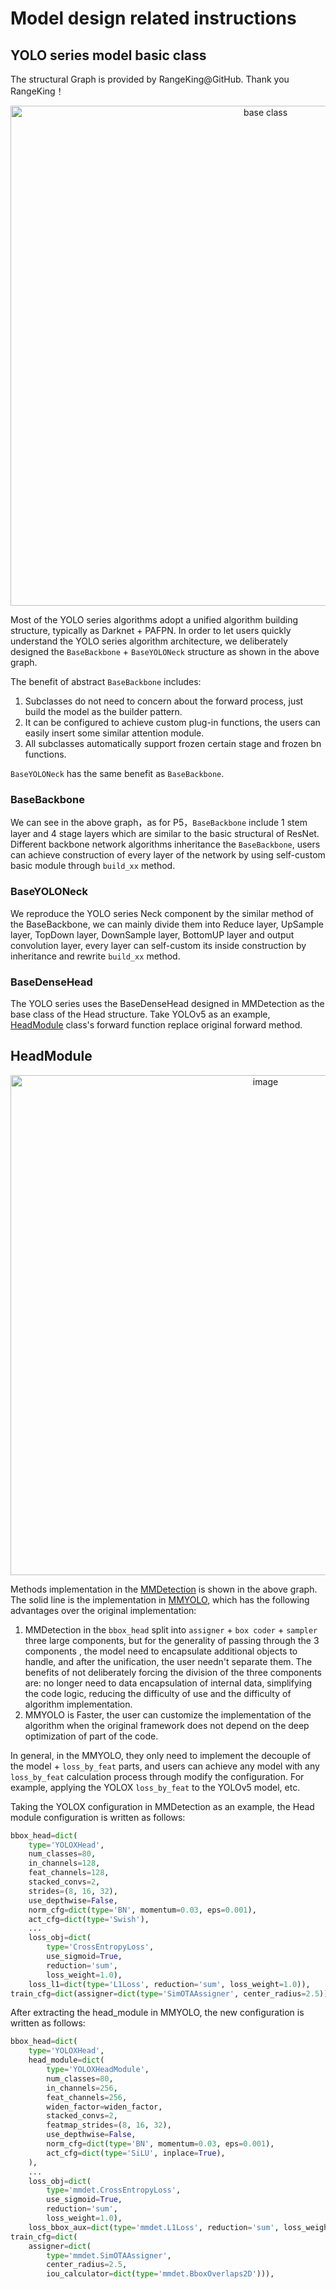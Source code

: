 # Model design related instructions

## YOLO series model basic class

The structural Graph is provided by RangeKing@GitHub. Thank you RangeKing！
<div align=center>
<img src="https://user-images.githubusercontent.com/27466624/190986949-01414a91-baae-4228-8828-c59db58dcf36.jpg" width=800 alt="base class">
</div>

Most of the YOLO series algorithms adopt a unified algorithm building structure, typically as Darknet + PAFPN. In order to let users quickly understand the YOLO series algorithm architecture, we deliberately designed the `BaseBackbone` + `BaseYOLONeck` structure as shown in the above graph.

The benefit of abstract `BaseBackbone` includes:

1. Subclasses do not need to concern about the forward process, just build the model as the builder pattern.
2. It can be configured to achieve custom plug-in functions, the users can easily insert some similar attention module.
3. All subclasses automatically support frozen certain stage and frozen bn functions.

`BaseYOLONeck` has the same benefit as `BaseBackbone`.

### BaseBackbone

We can see in the above graph，as for P5，`BaseBackbone` include 1 stem layer and 4 stage layers which are similar to the basic structural of ResNet. Different backbone network algorithms inheritance the `BaseBackbone`, users can achieve construction of every layer of the network by using self-custom basic module through `build_xx` method.

### BaseYOLONeck

We reproduce the YOLO series Neck component by the similar method of the BaseBackbone, we can mainly divide them into Reduce layer, UpSample layer, TopDown layer, DownSample layer, BottomUP layer and output convolution layer, every layer can self-custom its inside construction by inheritance and rewrite `build_xx` method.

### BaseDenseHead

The YOLO series uses the BaseDenseHead designed in MMDetection as the base class of the Head structure. Take YOLOv5 as an example, [HeadModule](https://github.com/open-mmlab/mmyolo/blob/main/mmyolo/models/dense_heads/yolov5_head.py#L2) class's forward function replace original forward method.

## HeadModule

<div align=center>
<img src="https://user-images.githubusercontent.com/33799979/190407754-c725fe85-a71b-4e45-912b-34513d1ff128.png" width=800 alt="image">
</div>

Methods implementation in the [MMDetection](https://github.com/open-mmlab/mmdetection) is shown in the above graph. The solid line is the implementation in [MMYOLO](https://github.com/open-mmlab/mmyolo/blob/main/mmyolo/models/dense_heads/yolov5_head.py), which has the following advantages over the original implementation:

1. MMDetection in the `bbox_head` split into `assigner` + `box coder` + `sampler` three large components, but for the generality of passing through the 3 components , the model need to encapsulate additional objects to handle, and after the unification, the user needn't separate them. The benefits of not deliberately forcing the division of the three components are: no longer need to data encapsulation of internal data, simplifying the code logic, reducing the difficulty of use and the difficulty of algorithm implementation.
2. MMYOLO is Faster, the user can customize the implementation of the algorithm when the original framework does not depend on the deep optimization of part of the code.

In general, in the MMYOLO, they only need to implement the decouple of the model + `loss_by_feat` parts, and users can achieve any model with any `loss_by_feat` calculation process through modify the configuration. For example, applying the YOLOX `loss_by_feat` to the YOLOv5 model, etc.

Taking the YOLOX configuration in MMDetection as an example, the Head module configuration is written as follows:

```python
bbox_head=dict(
    type='YOLOXHead',
    num_classes=80,
    in_channels=128,
    feat_channels=128,
    stacked_convs=2,
    strides=(8, 16, 32),
    use_depthwise=False,
    norm_cfg=dict(type='BN', momentum=0.03, eps=0.001),
    act_cfg=dict(type='Swish'),
    ...
    loss_obj=dict(
        type='CrossEntropyLoss',
        use_sigmoid=True,
        reduction='sum',
        loss_weight=1.0),
    loss_l1=dict(type='L1Loss', reduction='sum', loss_weight=1.0)),
train_cfg=dict(assigner=dict(type='SimOTAAssigner', center_radius=2.5)),
```

After extracting the head_module in MMYOLO, the new configuration is written as follows:

```python
bbox_head=dict(
    type='YOLOXHead',
    head_module=dict(
        type='YOLOXHeadModule',
        num_classes=80,
        in_channels=256,
        feat_channels=256,
        widen_factor=widen_factor,
        stacked_convs=2,
        featmap_strides=(8, 16, 32),
        use_depthwise=False,
        norm_cfg=dict(type='BN', momentum=0.03, eps=0.001),
        act_cfg=dict(type='SiLU', inplace=True),
    ),
    ...
    loss_obj=dict(
        type='mmdet.CrossEntropyLoss',
        use_sigmoid=True,
        reduction='sum',
        loss_weight=1.0),
    loss_bbox_aux=dict(type='mmdet.L1Loss', reduction='sum', loss_weight=1.0)),
train_cfg=dict(
    assigner=dict(
        type='mmdet.SimOTAAssigner',
        center_radius=2.5,
        iou_calculator=dict(type='mmdet.BboxOverlaps2D'))),
```
